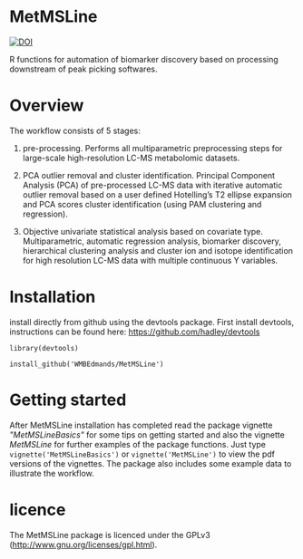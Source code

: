MetMSLine
=========

[![DOI](https://zenodo.org/badge/21719/WMBEdmands/MetMSLine.svg)](https://zenodo.org/badge/latestdoi/21719/WMBEdmands/MetMSLine)

R functions for automation of biomarker discovery based on processing downstream of peak picking softwares.

Overview
===============

The workflow consists of 5 stages:

1. pre-processing. Performs all multiparametric preprocessing steps for large-scale high-resolution LC-MS metabolomic datasets.

2. PCA outlier removal and cluster identification. Principal Component Analysis (PCA) of pre-processed LC-MS data with iterative automatic outlier removal based on a user defined Hotelling’s T2 ellipse expansion
and PCA scores cluster identification (using PAM clustering and regression).

3. Objective univariate statistical analysis based on covariate type.
Multiparametric, automatic regression analysis, biomarker discovery, hierarchical clustering analysis and cluster ion and isotope identification for high resolution LC-MS data with multiple continuous Y variables. 

Installation
==============
install directly from github using the devtools package. First install devtools,
instructions can be found here: https://github.com/hadley/devtools

```
library(devtools)

install_github('WMBEdmands/MetMSLine')
```

Getting started
===============

After MetMSLine installation has completed read the package vignette *"MetMSLineBasics"*
for some tips on getting started and also the vignette *MetMSLine* for further
examples of the package functions. 
Just type ```vignette('MetMSLineBasics')``` or ```vignette('MetMSLine')``` to view
the pdf versions of the vignettes.
The package also includes some example data to illustrate the workflow. 


licence
=============
The MetMSLine package is licenced under the GPLv3 (http://www.gnu.org/licenses/gpl.html).
